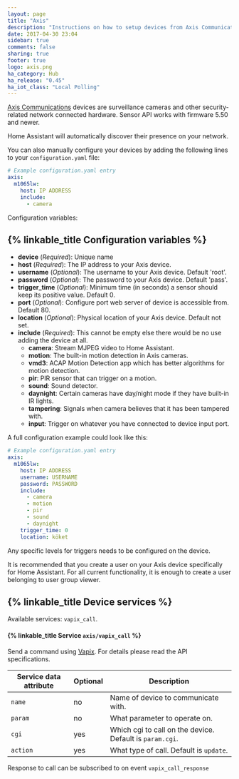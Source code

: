 ```yaml
---
layout: page
title: "Axis"
description: "Instructions on how to setup devices from Axis Communications within Home Assistant."
date: 2017-04-30 23:04
sidebar: true
comments: false
sharing: true
footer: true
logo: axis.png
ha_category: Hub
ha_release: "0.45"
ha_iot_class: "Local Polling"
---
```


[Axis Communications](https://www.axis.com/) devices are surveillance cameras and other security-related network connected hardware. Sensor API works with firmware 5.50 and newer.

Home Assistant will automatically discover their presence on your network.

You can also manually configure your devices by adding the following lines to your `configuration.yaml` file:

```yaml
# Example configuration.yaml entry
axis:
  m1065lw:
    host: IP ADDRESS
    include:
      - camera
```

Configuration variables:

## {% linkable_title Configuration variables %}

- **device** (*Required*): Unique name 
- **host** (*Required*): The IP address to your Axis device.
- **username** (*Optional*): The username to your Axis device. Default 'root'.
- **password** (*Optional*): The password to your Axis device. Default 'pass'.
- **trigger_time** (*Optional*): Minimum time (in seconds) a sensor should keep its positive value. Default 0.
- **port** (*Optional*): Configure port web server of device is accessible from. Default 80.
- **location** (*Optional*): Physical location of your Axis device. Default not set.
- **include** (*Required*): This cannot be empty else there would be no use adding the device at all.
  - **camera**: Stream MJPEG video to Home Assistant.
  - **motion**: The built-in motion detection in Axis cameras.
  - **vmd3**: ACAP Motion Detection app which has better algorithms for motion detection.
  - **pir**: PIR sensor that can trigger on a motion.
  - **sound**: Sound detector.
  - **daynight**: Certain cameras have day/night mode if they have built-in IR lights.
  - **tampering**: Signals when camera believes that it has been tampered with.
  - **input**: Trigger on whatever you have connected to device input port.

A full configuration example could look like this:

```yaml
# Example configuration.yaml entry
axis:
  m1065lw:
    host: IP ADDRESS
    username: USERNAME
    password: PASSWORD
    include:
      - camera
      - motion
      - pir
      - sound
      - daynight
    trigger_time: 0
    location: köket
```

<p class='note'>
Any specific levels for triggers needs to be configured on the device.
</p>

<p class='note'>
  It is recommended that you create a user on your Axis device specifically for Home Assistant. For all current functionality, it is enough to create a user belonging to user group viewer.
</p>

## {% linkable_title Device services %}
Available services: `vapix_call`.

#### {% linkable_title Service `axis/vapix_call` %}
Send a command using [Vapix](https://www.axis.com/support/developer-support/vapix). For details please read the API specifications.

| Service data attribute    | Optional | Description                                      |
|---------------------------|----------|--------------------------------------------------|
| `name`                    |       no | Name of device to communicate with. |
| `param`                   |       no | What parameter to operate on. |
| `cgi`                     |      yes | Which cgi to call on the device. Default is `param.cgi`. |
| `action`                  |      yes | What type of call. Default is `update`.  |

Response to call can be subscribed to on event `vapix_call_response`
